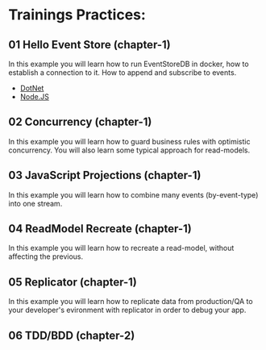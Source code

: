 # Trainings Practices:

## 01 Hello Event Store (chapter-1)

In this example you will learn how to run EventStoreDB in docker, how to establish a connection to it. How to append and subscribe to events.

* [DotNet](./src/dotnet/README.md)
* [Node.JS](./src/nodejs/README.md)

## 02 Concurrency (chapter-1)

In this example you will learn how to guard business rules with optimistic concurrency. You will also learn some typical approach for read-models.

## 03 JavaScript Projections (chapter-1)

In this example you will learn how to combine many events (by-event-type) into one stream. 

## 04 ReadModel Recreate (chapter-1)

In this example you will learn how to recreate a read-model, without affecting the previous. 

## 05 Replicator (chapter-1)

In this example you will learn how to replicate data from production/QA to your developer's evironment with replicator in order to debug your app. 

## 06 TDD/BDD (chapter-2)
